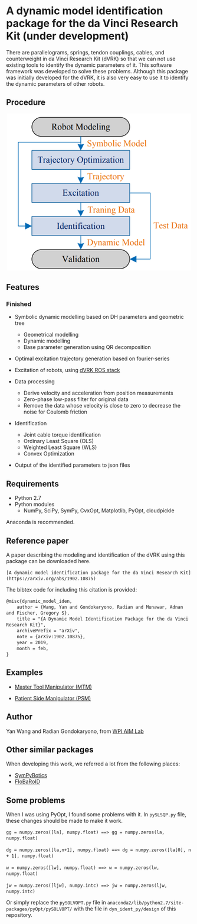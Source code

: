 # A dynamic model identification package for the da Vinci Research Kit (under development)

There are parallelograms, springs, tendon couplings, cables, and counterweight in da Vinci Research Kit (dVRK)
so that we can not use existing tools to identify the dynamic parameters of it.
This software framework was developed to solve these problems.
Although this package was initially developed for the dVRK, it is also very easy to use it to identify the dynamic
parameters of other robots.


## Procedure

<p align="center">
  <img src="design/workflow.png" width="500" title="hover text">
</p>

## Features
### Finished
* Symbolic dynamic modelling based on DH parameters and geometric tree
    * Geometrical modelling
    * Dynamic modelling
    * Base parameter generation using QR decomposition
* Optimal excitation trajectory generation based on fourier-series
* Excitation of robots, using [dVRK ROS stack](https://github.com/jhu-dvrk/dvrk-ros)
* Data processing
    * Derive velocity and acceleration from position measurements
    * Zero-phase low-pass filter for original data
    * Remove the data whose velocity is close to zero to decrease the noise for Coulomb friction
* Identification
    * Joint cable torque identification
    * Ordinary Least Square (OLS)
    * Weighted Least Square (WLS)
    * Convex Optimization

* Output of the identified parameters to json files

## Requirements
* Python 2.7
* Python modules
    * NumPy, SciPy, SymPy, CvxOpt, Matplotlib, PyOpt, cloudpickle


Anaconda is recommended.

## Reference paper
A paper describing the modeling and identification of the dVRK using this package can be downloaded here.
~~~
[A dynamic model identification package for the da Vinci Research Kit](https://arxiv.org/abs/1902.10875)
~~~

The bibtex code for including this citation is provided:
~~~
@misc{dynamic_model_iden,
    author = {Wang, Yan and Gondokaryono, Radian and Munawar, Adnan and Fischer, Gregory S},
    title = "{A Dynamic Model Identification Package for the da Vinci Research Kit}",
    archivePrefix = "arXiv", 
    note = {arXiv:1902.10875},
    year = 2019,
    month = feb,
}
~~~

## Examples
* [Master Tool Manipulator (MTM)](main_mtm.ipynb)

* [Patient Side Manipulator (PSM)](main_psm.ipynb)

## Author
Yan Wang and Radian Gondokaryono, from [WPI AIM Lab](http://aimlab.wpi.edu/) 

## Other similar packages
When developing this work, we referred a lot from the following places:
* [SymPyBotics](https://github.com/cdsousa/SymPyBotics)
* [FloBaRoID](https://github.com/kjyv/FloBaRoID)

## Some problems
When I was using PyOpt, I found some problems with it. In ```pySLSQP.py``` file, these changes should be made to make it work.
```
gg = numpy.zeros([la], numpy.float) ==> gg = numpy.zeros(la, numpy.float)

dg = numpy.zeros([la,n+1], numpy.float) ==> dg = numpy.zeros([la[0], n + 1], numpy.float)

w = numpy.zeros([lw], numpy.float) ==> w = numpy.zeros(lw, numpy.float)

jw = numpy.zeros([ljw], numpy.intc) ==> jw = numpy.zeros(ljw, numpy.intc)
```
Or simply replace the ```pySOLVOPT.py``` file in ```anaconda2/lib/python2.7/site-packages/pyOpt/pySOLVOPT/``` with the file in ```dyn_ident_py/design``` of this repository.

		
